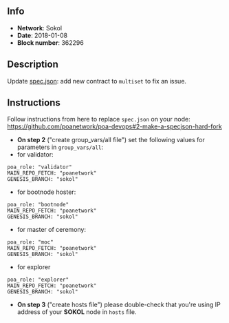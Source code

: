 ## Info
* **Network**: Sokol
* **Date**: 2018-01-08
* **Block number**: 362296

## Description
Update [spec.json](https://github.com/poanetwork/poa-chain-spec/blob/sokol/spec.json): add new contract to `multiset` to fix an issue.

## Instructions
Follow instructions from here to replace `spec.json` on your node:
https://github.com/poanetwork/poa-devops#2-make-a-specjson-hard-fork

* **On step 2** ("create group_vars/all file") set the following values for parameters in  `group_vars/all`:
* for validator:
```
poa_role: "validator"
MAIN_REPO_FETCH: "poanetwork"
GENESIS_BRANCH: "sokol"
```

* for bootnode hoster:
```
poa_role: "bootnode"
MAIN_REPO_FETCH: "poanetwork"
GENESIS_BRANCH: "sokol"
```

* for master of ceremony:
```
poa_role: "moc"
MAIN_REPO_FETCH: "poanetwork"
GENESIS_BRANCH: "sokol"
```

* for explorer
```
poa_role: "explorer"
MAIN_REPO_FETCH: "poanetwork"
GENESIS_BRANCH: "sokol"
```

* **On step 3** ("create hosts file") please double-check that you're using IP address of your **SOKOL** node in `hosts` file.
